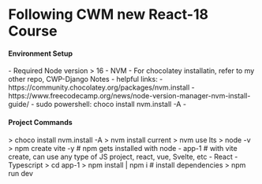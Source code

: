 # Following CWM new React-18 Course

<h4>Environment Setup</h4>
- Required Node version > 16
- NVM
- For chocolatey installatin, refer to my other repo, CWP-Django Notes
- helpful links:
    - https://community.chocolatey.org/packages/nvm.install
    - https://www.freecodecamp.org/news/node-version-manager-nvm-install-guide/
- sudo powershell: choco install nvm.install -A
-

<h4>Project Commands</h4>
> choco install nvm.install -A
> nvm install current
> nvm use lts
> node -v
> npm create vite -y
    # npm gets installed with node
    - app-1
    # with vite create, can use any type of JS project, react, vue, Svelte, etc
    - React
    - Typescript
> cd app-1
> npm install | npm i
    # install dependencies
> npm run dev
